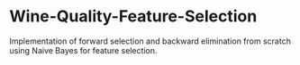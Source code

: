 # Wine-Quality-Feature-Selection
Implementation of forward selection and backward elimination from scratch using Naive Bayes for feature selection.
